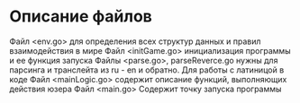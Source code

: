 
# Описание файлов
Файл <env.go> для определения всех структур данных и правил взаимодействия в мире
Файл <initGame.go> инициализация программы и ее функция запуска
Файлы <parse.go>, parseReverce.go нужны для парсинга и транслейта из ru - en и обратно. Для работы с латиницой в коде
Файл <mainLogic.go> содержит описание функций, выполняющих действия юзера
Файл <main.go> Содержит точку запуска программы
